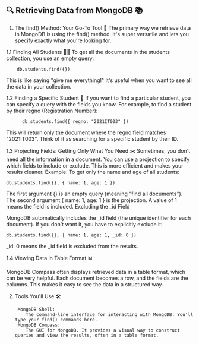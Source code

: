 ## 🔍 Retrieving Data from MongoDB 📚

1. The  find()  Method: Your Go-To Tool 🚀
The primary way we retrieve data in MongoDB is using the find() method.
It's super versatile and lets you specify exactly what you're looking for.

1.1 Finding All Students 🧑‍🎓
To get all the documents in the students collection, you use an empty query:
        
        db.students.find({})
This is like saying "give me everything!" It's useful when you want to see all the data in your collection.

1.2 Finding a Specific Student 🎯
If you want to find a particular student, you can specify a query with the fields you know. For example, to find a student by their regno (Registration Number):
  
          db.students.find({ regno: "2021IT003" })
This will return only the document where the regno field matches "2021IT003". Think of it as searching for a specific student by their ID.

1.3 Projecting Fields: Getting Only What You Need ✂️
        Sometimes, you don't need all the information in a document. 
        You can use a projection to specify which fields to include or exclude. 
        This is more efficient and makes your results cleaner.
        Example: To get only the name and age of all students:
  
  
    db.students.find({}, { name: 1, age: 1 })
    
  The first argument {} is an empty query (meaning "find all documents").
  The second argument { name: 1, age: 1 } is the projection. A value of 1 means the field is included.
  Excluding the _id Field

MongoDB automatically includes the _id field (the unique identifier for each document).
If you don't want it, you have to explicitly exclude it:

    db.students.find({}, { name: 1, age: 1, _id: 0 })
  _id: 0 means the _id field is excluded from the results.
  
1.4 Viewing Data in Table Format 📊

MongoDB Compass often displays retrieved data in a table format, which can be very helpful. 
Each document becomes a row, and the fields are the columns. 
This makes it easy to see the data in a structured way.

2. Tools You'll Use 🛠️
   
        MongoDB Shell:
           The command-line interface for interacting with MongoDB. You'll type your find() commands here.
        MongoDB Compass:
           The GUI for MongoDB. It provides a visual way to construct queries and view the results, often in a table format.
